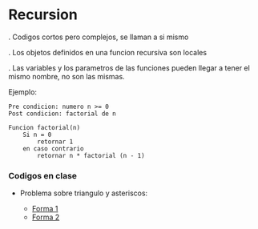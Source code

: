 # Recursion

. Codigos cortos pero complejos, se llaman a si mismo

. Los objetos definidos en una funcion recursiva son locales

. Las variables y los parametros de las funciones pueden llegar a tener el mismo nombre, no son las mismas.

Ejemplo:

```
Pre condicion: numero n >= 0
Post condicion: factorial de n

Funcion factorial(n)
    Si n = 0
        retornar 1
    en caso contrario
        retornar n * factorial (n - 1)
```
### Codigos en clase

- Problema sobre triangulo y asteriscos:

   * [Forma 1](https://google.com "Texto personalizable") </br>
   * [Forma 2](https://google.com "Texto personalizable")

